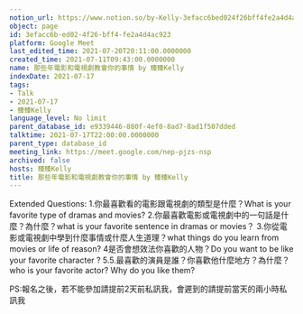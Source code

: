 ```yaml
---
notion_url: https://www.notion.so/by-Kelly-3efacc6bed024f26bff4fe2a4d4ac923
object: page
id: 3efacc6b-ed02-4f26-bff4-fe2a4d4ac923
platform: Google Meet
last_edited_time: 2021-07-20T20:11:00.0000000
created_time: 2021-07-11T09:43:00.0000000
name: 那些年電影和電視劇教會你的事情 by 臻臻Kelly
indexDate: 2021-07-17
tags:
- Talk
- 2021-07-17
- 臻臻Kelly
language_level: No limit
parent_database_id: e9339446-880f-4ef0-8ad7-8ad1f507dded
talktime: 2021-07-17T22:00:00.0000000
parent_type: database_id
meeting_link: https://meet.google.com/nep-pjzs-nsp
archived: false
hosts: 臻臻Kelly
title: 那些年電影和電視劇教會你的事情 by 臻臻Kelly
---
```


Extended Questions:
1.你最喜歡看的電影跟電視劇的類型是什麼？What is your favorite type of dramas and movies?
2.你最喜歡電影或電視劇中的一句話是什麼？為什麼？what is your favorite sentence in dramas or movies？
3.你從電影或電視劇中學到什麼事情或什麼人生道理？what things do you learn from movies or life of reason?
4是否會想效法你喜歡的人物？Do you want to be like your favorite character ?
5.5.最喜歡的演員是誰？你喜歡他什麼地方？為什麼？who is your favorite actor? Why do you like them?

PS:報名之後，若不能參加請提前2天前私訊我，會遲到的請提前當天的兩小時私訊我



